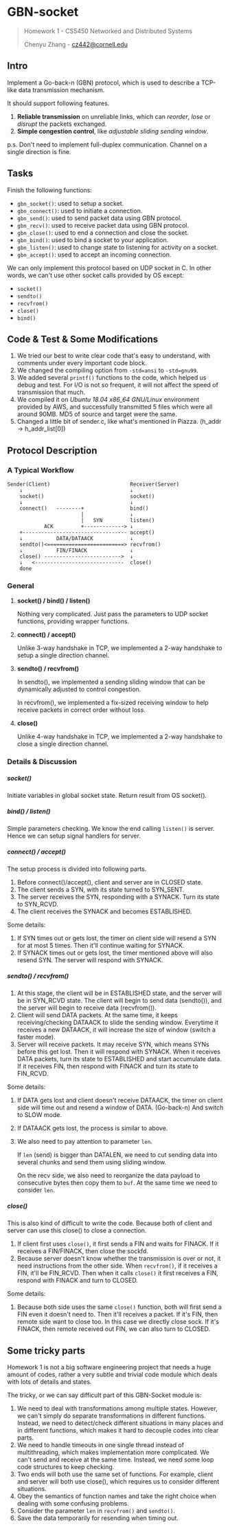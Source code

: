 # GBN-socket
> Homework 1 - CS5450 Networked and Distributed Systems
>
> Chenyu Zhang - cz442@cornell.edu

## Intro

Implement a Go-back-n (GBN) protocol, which is used to describe a TCP-like data transmission mechanism.

It should support following features.

1. **Reliable transmission** on unreliable links, which can *reorder*, *lose* or *disrupt* the packets exchanged.
2. **Simple congestion control**, like *adjustable sliding sending window*.

p.s. Don't need to implement full-duplex communication. Channel on a single direction is fine.

## Tasks

Finish the following functions:

- `gbn_socket()`: used to setup a socket.
- `gbn_connect()`: used to initiate a connection.
- `gbn_send()`: used to send packet data using GBN protocol.
- `gbn_recv()`: used to receive packet data using GBN protocol.
- `gbn_close()`: used to end a connection and close the socket.
- `gbn_bind()`: used to bind a socket to your application.
- `gbn_listen()`: used to change state to listening for activity on a socket.
- `gbn_accept()`: used to accept an incoming connection.

We can only implement this protocol based on UDP socket in C. In other words, we can't use other socket calls provided by OS except:

- `socket()`
- `sendto()`
- `recvfrom()`
- `close()`
- `bind()`

## Code & Test & Some Modifications

1. We tried our best to write clear code that's easy to understand, with comments under every important code block.
2. We changed the compiling option from `-std=ansi` to `-std=gnu99`.
3. We added several `printf()` functions to the code, which helped us debug and test. For I/O is not so frequent, it will not affect the speed of transmission that much.
4. We compiled it on *Ubuntu 18.04 x86_64 GNU/Linux* environment provided by AWS, and successfully transmitted 5 files which were all around 90MB. MD5 of source and target were the same.
5. Changed a little bit of sender.c, like what's mentioned in Piazza. (h_addr -> h_addr_list[0])

## Protocol Description

### A Typical Workflow

```
Sender(Client)                          Receiver(Server)
    ↓                                   ↓
    socket()                            socket()
    ↓                                   ↓
    connect()   --------+               bind()
                        |               ↓
                        |   SYN         listen()
            ACK         +-------------> ↓
    +---------------------------------- accept()
    ↓           DATA/DATAACK            ↓
    sendto()<=========================> recvfrom()
    ↓           FIN/FINACK              ↓
    close() ------------------------->  ↓
    ↓   <-----------------------------  close()
    done
```

### General

1. **socket() / bind() / listen()**

   Nothing very complicated. Just pass the parameters to UDP socket functions, providing wrapper functions.

2. **connect() / accept()**

   Unlike 3-way handshake in TCP, we implemented a 2-way handshake to setup a single direction channel.

3. **sendto() / recvfrom()**

   In sendto(), we implemented a sending sliding window that can be dynamically adjusted to control congestion.

   In recvfrom(), we implemented a fix-sized receiving window to help receive packets in correct order without loss.

4. **close()**

   Unlike 4-way handshake in TCP, we implemented a 2-way handshake to close a single direction channel.

### Details & Discussion

##### socket()

Initiate variables in global socket state. Return result from OS socket().

##### bind() / listen()

Simple parameters checking. We know the end calling `listen()` is server. Hence we can setup signal handlers for server.

##### connect() / accept()

The setup process is divided into following parts.

1. Before connect()/accept(), client and server are in CLOSED state.
2. The client sends a SYN, with its state turned to SYN_SENT.
3. The server receives the SYN, responding with a SYNACK. Turn its state to SYN_RCVD.
4. The client receives the SYNACK and becomes ESTABLISHED.

Some details:

1. If SYN times out or gets lost, the timer on client side will resend a SYN for at most 5 times. Then it'll continue waiting for SYNACK.
2. If SYNACK times out or gets lost, the timer mentioned above will also resend SYN. The server will respond with SYNACK.

##### sendto() / recvfrom()

1. At this stage, the client will be in ESTABLISHED state, and the server will be in SYN_RCVD state. The client will begin to send data (sendto()), and the server will begin to receive data (recvfrom()).
2. Client will send DATA packets. At the same time, it keeps receiving/checking DATAACK to slide the sending window. Everytime it receives a new DATAACK, it will increase the size of window (switch a faster mode).
3. Server will receive packets. It may receive SYN, which means SYNs before this get lost. Then it will respond with SYNACK. When it receives DATA packets, turn its state to ESTABLISHED and start accumulate data. If it receives FIN, then respond with FINACK and turn its state to FIN_RCVD.

Some details:

1. If DATA gets lost and client doesn't receive DATAACK, the timer on client side will time out and resend a window of DATA. (Go-back-n) And switch to SLOW mode.

2. If DATAACK gets lost, the process is similar to above.

3. We also need to pay attention to parameter `len`.

   If  `len` (send) is bigger than DATALEN, we need to cut sending data into several chunks and send them using sliding window. 

   On the recv side, we also need to reorganize the data payload to consecutive bytes then copy them to `buf`. At the same time we need to consider `len`.

##### close()

This is also kind of difficult to write the code. Because both of client and server can use this close() to close a connection.

1. If client first uses `close()`, it first sends a FIN and waits for FINACK. If it receives a FIN/FINACK, then close the sockfd.
2. Because server doesn't know whether the transmission is over or not, it need instructions from the other side. When `recvfrom()`, if it receives a FIN, it'll be FIN_RCVD. Then when it calls `close()` it first receives a FIN, respond with FINACK and turn to CLOSED.

Some details:

1. Because both side uses the same `close()` function, both will first send a FIN even it doesn't need to. Then it'll receives a packet. If it's FIN, then remote side want to close too. In this case we directly close sock. If it's FINACK, then remote received out FIN, we can also turn to CLOSED.

## Some tricky parts

Homework 1 is not a big software engineering project that needs a huge amount of codes, rather a very subtle and trivial code module which deals with lots of details and states.

The tricky, or we can say difficult part of this GBN-Socket module is:

1. We need to deal with transformations among multiple states. However, we can't simply do separate transformations in different functions. Instead, we need to detect/check different situations in many places and in different functions, which makes it hard to decouple codes into clear parts.
2. We need to handle timeouts in one single thread instead of multithreading, which makes implementation more complicated. We can't send and receive at the same time. Instead, we need some loop code structures to keep checking.
3. Two ends will both use the same set of functions. For example, client and server will both use close(), which requires us to consider different situations.
4. Obey the semantics of function names and take the right choice when dealing with some confusing problems.
5. Consider the parameter `len` in `recvfrom()` and `sendto()`.
6. Save the data temporarily for resending when timing out.

